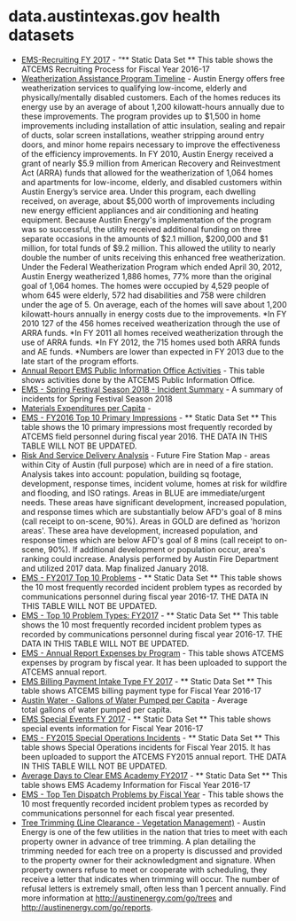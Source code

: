 # data.austintexas.gov health datasets
* [EMS-Recruiting FY 2017](https://data.austintexas.gov/d/6zw3-h65i) - “** Static Data Set ** This table shows the ATCEMS Recruiting Process for Fiscal Year 2016-17
* [Weatherization Assistance Program Timeline](https://data.austintexas.gov/d/s9zz-4z9e) - Austin Energy offers free weatherization services to qualifying low-income, elderly and physically/mentally disabled customers. Each of the homes reduces its energy use by an average of about 1,200 kilowatt-hours annually due to these improvements. The program provides up to $1,500 in home improvements including installation of attic insulation, sealing and repair of ducts, solar screen installations, weather stripping around entry doors, and minor home repairs necessary to improve the effectiveness of the efficiency improvements. In FY 2010, Austin Energy received a grant of nearly $5.9 million from American Recovery and Reinvestment Act (ARRA) funds that allowed for the weatherization of 1,064 homes and apartments for low-income, elderly, and disabled customers within Austin Energy’s service area. Under this program, each dwelling received, on average, about $5,000 worth of improvements including new energy efficient appliances and air conditioning and heating equipment. Because Austin Energy's implementation of the program was so successful, the utility received additional funding on three separate occasions in the amounts of $2.1 million, $200,000 and $1 million, for total funds of $9.2 million. This allowed the utility to nearly double the number of units receiving this enhanced free weatherization. Under the Federal Weatherization Program which ended April 30, 2012, Austin Energy weatherized 1,886 homes, 77% more than the original goal of 1,064 homes. The homes were occupied by 4,529 people of whom 645 were elderly, 572 had disabilities and 758 were children under the age of 5. On average, each of the homes will save about 1,200 kilowatt-hours annually in energy costs due to the improvements. *In FY 2010 127 of the 456 homes received weatherization through the use of ARRA funds. *In FY 2011 all homes received weatherization through the use of ARRA funds. *In FY 2012, the 715 homes used both ARRA funds and AE funds. *Numbers are lower than expected in FY 2013 due to the late start of the program efforts.
* [Annual Report EMS Public Information Office Activities](https://data.austintexas.gov/d/hghw-zjns) - This table shows activities done by the ATCEMS Public Information Office.
* [EMS - Spring Festival Season 2018 - Incident Summary](https://data.austintexas.gov/d/s2fs-y8mx) - A summary of incidents for Spring Festival Season 2018
* [Materials Expenditures per Capita](https://data.austintexas.gov/stories/s/kgyw-gzms) - 
* [EMS - FY2016 Top 10 Primary Impressions](https://data.austintexas.gov/d/qnvv-hkw2) - ** Static Data Set ** This table shows the 10 primary impressions most frequently recorded by ATCEMS field personnel during fiscal year 2016. THE DATA IN THIS TABLE WILL NOT BE UPDATED.
* [Risk And Service Delivery Analysis](https://data.austintexas.gov/d/5ux3-hdeu) - Future Fire Station Map - areas within City of Austin (full purpose) which are in need of a fire station. Analysis takes into account: population, building sq footage, development, response times, incident volume, homes at risk for wildfire and flooding, and ISO ratings. Areas in BLUE are immediate/urgent needs. These areas have significant development, increased population, and response times which are substantially below AFD's goal of 8 mins (call receipt to on-scene, 90%). Areas in GOLD are defined as 'horizon areas'. These area have development, increased population, and response times which are below AFD's goal of 8 mins (call receipt to on-scene, 90%). If additional development or population occur, area's ranking could increase. Analysis performed by Austin Fire Department and utilized 2017 data. Map finalized January 2018.
* [EMS - FY2017 Top 10 Problems](https://data.austintexas.gov/d/y5tm-swhr) - ** Static Data Set ** This table shows the 10 most frequently recorded incident problem types as recorded by communications personnel during fiscal year 2016-17. THE DATA IN THIS TABLE WILL NOT BE UPDATED.
* [EMS - Top 10 Problem Types: FY2017](https://data.austintexas.gov/d/jujf-ijmt) - ** Static Data Set ** This table shows the 10 most frequently recorded incident problem types as recorded by communications personnel during fiscal year 2016-17. THE DATA IN THIS TABLE WILL NOT BE UPDATED.
* [EMS - Annual Report Expenses by Program](https://data.austintexas.gov/d/5efd-pip9) - This table shows ATCEMS expenses by program by fiscal year. It has been uploaded to support the ATCEMS annual report.
* [EMS Billing Payment Intake Type FY 2017](https://data.austintexas.gov/d/snsz-ahbz) - ** Static Data Set ** This table shows ATCEMS billing payment type for Fiscal Year 2016-17
* [Austin Water - Gallons of Water Pumped per Capita](https://data.austintexas.gov/d/wfm8-s7zc) - ​Average total gallons of water pumped per capita.
* [EMS Special Events FY 2017](https://data.austintexas.gov/d/yvzj-snuv) - ** Static Data Set ** This table shows special events information for Fiscal Year 2016-17
* [EMS - FY2015 Special Operations Incidents](https://data.austintexas.gov/d/65zp-ik7q) - ** Static Data Set ** This table shows Special Operations incidents for Fiscal Year 2015. It has been uploaded to support the ATCEMS FY2015 annual report. THE DATA IN THIS TABLE WILL NOT BE UPDATED.
* [Average Days to Clear EMS Academy FY2017](https://data.austintexas.gov/d/qges-z66q) - ** Static Data Set ** This table shows EMS Academy Information for Fiscal Year 2016-17
* [EMS - Top Ten Dispatch Problems by Fiscal Year](https://data.austintexas.gov/d/95xj-wt9t) - This table shows the 10 most frequently recorded incident problem types as recorded by communications personnel for each fiscal year presented.
* [Tree Trimming (Line Clearance - Vegetation Management)](https://data.austintexas.gov/d/mt4k-z5hx) - Austin Energy is one of the few utilities in the nation that tries to meet with each property owner in advance of tree trimming. A plan detailing the trimming needed for each tree on a property is discussed and provided to the property owner for their acknowledgment and signature. When property owners refuse to meet or cooperate with scheduling, they receive a letter that indicates when trimming will occur. The number of refusal letters is extremely small, often less than 1 percent annually. Find more information at http://austinenergy.com/go/trees and http://austinenergy.com/go/reports.
